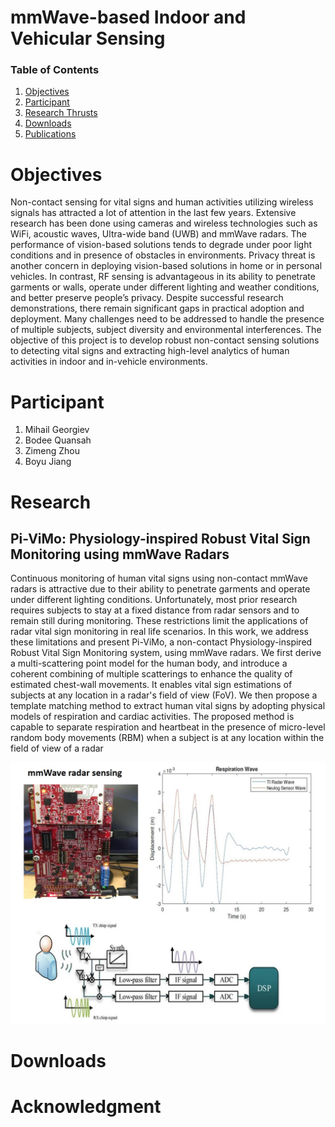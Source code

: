 

<div class='page_head'>
 <h1 class='page_title'> mmWave-based Indoor and Vehicular Sensing </h1>


<h3>Table of Contents </h3>
  <ol class='page_guide'>
    <li><a href="#Objectives">Objectives</a></li>
    <li><a href="#Participant">Participant</a></li>
    <li><a href="#Research">Research Thrusts</a></li>
    <li><a href="#Downloads">Downloads</a></li>
    <li><a href="#Acknowledgment">Publications</a></li>
    
  </ol>
</div>

<h1 id="Objectives"> Objectives </h1>
Non-contact sensing for vital signs and human activities utilizing wireless signals has attracted a lot of attention in the last few years. Extensive research has been done using cameras and wireless technologies such as WiFi, acoustic waves, Ultra-wide band (UWB) and mmWave radars. The performance of vision-based solutions tends to degrade under poor light conditions and in presence of obstacles in environments. Privacy threat is another concern in deploying vision-based solutions in home or in personal vehicles. In contrast, RF sensing is advantageous in its ability to penetrate garments or walls, operate under different lighting and weather conditions, and better preserve people’s privacy. Despite successful research demonstrations, there remain significant gaps in practical adoption and deployment. Many challenges need to be addressed to handle the presence of multiple subjects, subject diversity and environmental interferences. The objective of this project is to develop robust non-contact sensing solutions to detecting vital signs and extracting high-level analytics of human activities in indoor and in-vehicle environments.
<h1 id="Participant"> Participant </h1>
  <ol class='name_list'>
    <li><a>Mihail Georgiev</a></li>
    <li><a>Bodee Quansah</a></li>
    <li><a>Zimeng Zhou</a></li>
    <li><a>Boyu Jiang</a></li>
  </ol>
<h1 id="Research"> Research </h1>

<h2> Pi-ViMo: Physiology-inspired Robust Vital Sign Monitoring using mmWave Radars </h2>
<div class='content_block'>
  <p class='content_text'>
 Continuous monitoring of human vital signs using non-contact mmWave radars is attractive due to their ability to penetrate garments and operate under different lighting conditions. Unfortunately, most prior research requires subjects to stay at a fixed distance from radar sensors and to remain still during monitoring. These restrictions limit the applications of radar vital sign monitoring in real life scenarios. In this work, we address these limitations and present Pi-ViMo, a non-contact Physiology-inspired Robust Vital Sign Monitoring system, using mmWave radars. We first derive a multi-scattering point model for the human body, and introduce a coherent combining of multiple scatterings to enhance the quality of estimated chest-wall movements. It enables vital sign estimations of subjects at any location in a radar's field of view (FoV). We then propose a template matching method to extract human vital signs by adopting physical models of respiration and cardiac activities. The proposed method is capable to separate respiration and heartbeat in the presence of micro-level random body movements (RBM) when a subject is at any location within the field of view of a radar
  </p>
  <div class ='content_img'>
  <img src="/assets/mmwave_pic/systemoverview.jpg" />
  </div>
</div>
<h1 id="Downloads"> Downloads </h1>
<h1 id="Acknowledgment"> Acknowledgment </h1>

